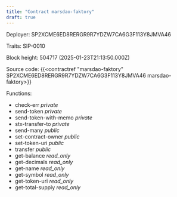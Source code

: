 ```yaml
---
title: "Contract marsdao-faktory"
draft: true
---
```

Deployer: SP2XCME6ED8RERGR9R7YDZW7CA6G3F113Y8JMVA46

Traits:
 SIP-0010



Block height: 504717 (2025-01-23T21:13:50.000Z)

Source code: {{<contractref "marsdao-faktory" SP2XCME6ED8RERGR9R7YDZW7CA6G3F113Y8JMVA46 marsdao-faktory>}}

Functions:

* check-err _private_
* send-token _private_
* send-token-with-memo _private_
* stx-transfer-to _private_
* send-many _public_
* set-contract-owner _public_
* set-token-uri _public_
* transfer _public_
* get-balance _read_only_
* get-decimals _read_only_
* get-name _read_only_
* get-symbol _read_only_
* get-token-uri _read_only_
* get-total-supply _read_only_
